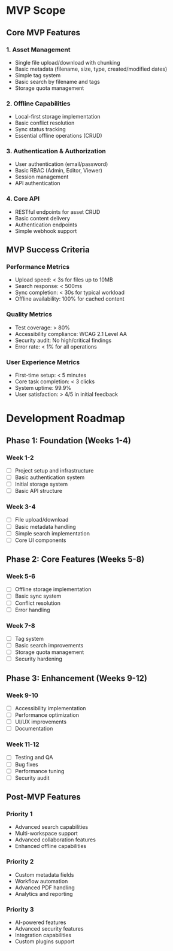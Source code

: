 # MVP Scope

## Core MVP Features

### 1. Asset Management
- Single file upload/download with chunking
- Basic metadata (filename, size, type, created/modified dates)
- Simple tag system
- Basic search by filename and tags
- Storage quota management

### 2. Offline Capabilities
- Local-first storage implementation
- Basic conflict resolution
- Sync status tracking
- Essential offline operations (CRUD)

### 3. Authentication & Authorization
- User authentication (email/password)
- Basic RBAC (Admin, Editor, Viewer)
- Session management
- API authentication

### 4. Core API
- RESTful endpoints for asset CRUD
- Basic content delivery
- Authentication endpoints
- Simple webhook support

## MVP Success Criteria

### Performance Metrics
- Upload speed: < 3s for files up to 10MB
- Search response: < 500ms
- Sync completion: < 30s for typical workload
- Offline availability: 100% for cached content

### Quality Metrics
- Test coverage: > 80%
- Accessibility compliance: WCAG 2.1 Level AA
- Security audit: No high/critical findings
- Error rate: < 1% for all operations

### User Experience Metrics
- First-time setup: < 5 minutes
- Core task completion: < 3 clicks
- System uptime: 99.9%
- User satisfaction: > 4/5 in initial feedback

# Development Roadmap

## Phase 1: Foundation (Weeks 1-4)

### Week 1-2
- [ ] Project setup and infrastructure
- [ ] Basic authentication system
- [ ] Initial storage system
- [ ] Basic API structure

### Week 3-4
- [ ] File upload/download
- [ ] Basic metadata handling
- [ ] Simple search implementation
- [ ] Core UI components

## Phase 2: Core Features (Weeks 5-8)

### Week 5-6
- [ ] Offline storage implementation
- [ ] Basic sync system
- [ ] Conflict resolution
- [ ] Error handling

### Week 7-8
- [ ] Tag system
- [ ] Basic search improvements
- [ ] Storage quota management
- [ ] Security hardening

## Phase 3: Enhancement (Weeks 9-12)

### Week 9-10
- [ ] Accessibility implementation
- [ ] Performance optimization
- [ ] UI/UX improvements
- [ ] Documentation

### Week 11-12
- [ ] Testing and QA
- [ ] Bug fixes
- [ ] Performance tuning
- [ ] Security audit

## Post-MVP Features

### Priority 1
- Advanced search capabilities
- Multi-workspace support
- Advanced collaboration features
- Enhanced offline capabilities

### Priority 2
- Custom metadata fields
- Workflow automation
- Advanced PDF handling
- Analytics and reporting

### Priority 3
- AI-powered features
- Advanced security features
- Integration capabilities
- Custom plugins support
